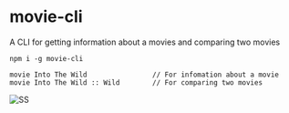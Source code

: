 # movie-cli
A CLI for getting information about a movies and comparing two movies

```
npm i -g movie-cli
```

```
movie Into The Wild                // For infomation about a movie
movie Into The Wild :: Wild        // For comparing two movies
```
![SS](http://cl.ly/42171c0A0o0U/Screen%20Recording%202016-03-20%20at%2011.06%20PM.gif)
